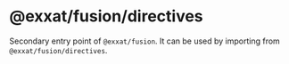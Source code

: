 # @exxat/fusion/directives

Secondary entry point of `@exxat/fusion`. It can be used by importing from `@exxat/fusion/directives`.
